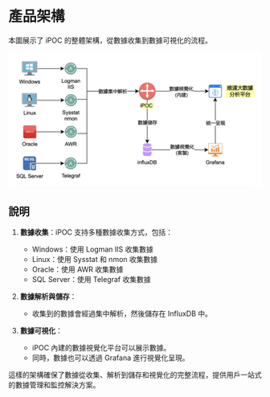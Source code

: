 # 產品架構

本圖展示了 iPOC 的整體架構，從數據收集到數據可視化的流程。

![iPOC 產品架構圖](../images/iPOC架構圖.jpg)

## 說明

1. **數據收集**：iPOC 支持多種數據收集方式，包括：
    - Windows：使用 Logman IIS 收集數據
    - Linux：使用 Sysstat 和 nmon 收集數據
    - Oracle：使用 AWR 收集數據
    - SQL Server：使用 Telegraf 收集數據

2. **數據解析與儲存**：
    - 收集到的數據會經過集中解析，然後儲存在 InfluxDB 中。

3. **數據可視化**：
    - iPOC 內建的數據視覺化平台可以展示數據。
    - 同時，數據也可以透過 Grafana 進行視覺化呈現。

這樣的架構確保了數據從收集、解析到儲存和視覺化的完整流程，提供用戶一站式的數據管理和監控解決方案。